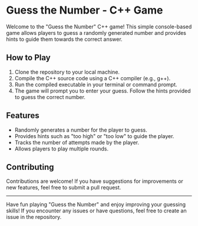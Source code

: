 # Guess the Number - C++ Game

Welcome to the "Guess the Number" C++ game! This simple console-based game allows players to guess a randomly generated number and provides hints to guide them towards the correct answer.

## How to Play

1. Clone the repository to your local machine.
2. Compile the C++ source code using a C++ compiler (e.g., g++).
3. Run the compiled executable in your terminal or command prompt.
4. The game will prompt you to enter your guess. Follow the hints provided to guess the correct number.

## Features

- Randomly generates a number for the player to guess.
- Provides hints such as "too high" or "too low" to guide the player.
- Tracks the number of attempts made by the player.
- Allows players to play multiple rounds.

## Contributing

Contributions are welcome! If you have suggestions for improvements or new features, feel free to submit a pull request.

---

Have fun playing "Guess the Number" and enjoy improving your guessing skills! If you encounter any issues or have questions, feel free to create an issue in the repository.
